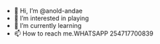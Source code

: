 - 👋 Hi, I’m @anold-andae
- 👀 I’m interested in playing 
- 🌱 I’m currently learning 
- 📫 How to reach me.WHATSAPP 254717700839

<!---
anold-andae/anold-andae is a ✨ special ✨ repository because its `README.md` (this file) appears on your GitHub profile.
You can click the Preview link to take a look at your changes.
--->
